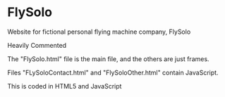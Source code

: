 # FlySolo
Website for fictional personal flying machine company, FlySolo

Heavily Commented

The "FlySolo.html" file is the main file, and the others are just frames. 

Files "FLySoloContact.html" and "FlySoloOther.html" contain JavaScript.

This is coded in HTML5 and JavaScript 

